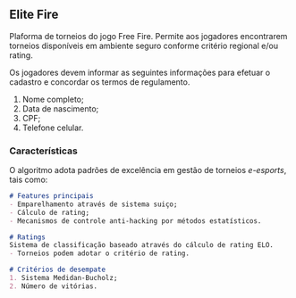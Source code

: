 ## Elite Fire

Plaforma de torneios do jogo Free Fire. Permite aos jogadores encontrarem torneios disponíveis em ambiente seguro conforme critério regional e/ou rating.

Os jogadores devem informar as seguintes informações para efetuar o cadastro e concordar os termos de regulamento. 
1. Nome completo;
2. Data de nascimento;
3. CPF;
4. Telefone celular.

### Características

O algoritmo adota padrões de excelência em gestão de torneios _e-esports_, tais como:

```markdown
# Features principais
- Emparelhamento através de sistema suiço;
- Cálculo de rating;
- Mecanismos de controle anti-hacking por métodos estatísticos.

# Ratings
Sistema de classificação baseado através do cálculo de rating ELO. 
- Torneios podem adotar o critério de rating.

# Critérios de desempate
1. Sistema Medidan-Bucholz;
2. Número de vitórias.


```



